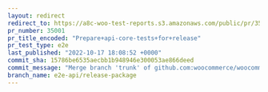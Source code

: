 ```yaml
---
layout: redirect
redirect_to: https://a8c-woo-test-reports.s3.amazonaws.com/public/pr/35001/e2e/index.html
pr_number: 35001
pr_title_encoded: "Prepare+api-core-tests+for+release"
pr_test_type: e2e
last_published: "2022-10-17 18:08:52 +0000"
commit_sha: 15786be6535aecbb1b948946e300053ae866deed
commit_message: "Merge branch 'trunk' of github.com:woocommerce/woocommerce into e2e-a…"
branch_name: e2e-api/release-package
---
```

